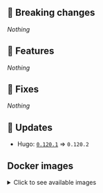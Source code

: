 ## :loudspeaker: Breaking changes

*Nothing*


## :tada: Features

*Nothing*


## :bug: Fixes

*Nothing*


## :heartbeat: Updates

* Hugo: [`0.120.1`](https://github.com/floryn90/docker-hugo/releases/tag/0.120.1) => `0.120.2`


## Docker images

<details>
<summary>Click to see available images</summary>

This release is available from Docker Hub as project `floryn90/hugo` with the following tags:

| Alias tags                   | Version specific tags                      |
| ---------------------------- | ------------------------------------------ |
| `busybox`, `latest`          | `0.120.2-busybox`, `0.120.2`                     |
| `busybox-ci`, `ci`           | `0.120.2-busybox-ci`, `0.120.2-ci`               |
| `busybox-onbuild`, `onbuild` | `0.120.2-busybox-onbuild`, `0.120.2-onbuild`     |
| `alpine`                     | `0.120.2-alpine`                              |
| `alpine-ci`                  | `0.120.2-alpine-ci`                           |
| `alpine-onbuild`             | `0.120.2-alpine-onbuild`                      |
| `asciidoctor`                | `0.120.2-asciidoctor`                         |
| `asciidoctor-ci`             | `0.120.2-asciidoctor-ci`                      |
| `asciidoctor-onbuild`        | `0.120.2-asciidoctor-onbuild`                 |
| `pandoc`                     | `0.120.2-pandoc`                              |
| `pandoc-ci`                  | `0.120.2-pandoc-ci`                           |
| `pandoc-onbuild`             | `0.120.2-pandoc-onbuild`                      |
| `ext-alpine`                 | `0.120.2-ext-alpine`                          |
| `ext-alpine-ci`              | `0.120.2-ext-alpine-ci`                       |
| `ext-alpine-onbuild`         | `0.120.2-ext-alpine-onbuild`                  |
| `ext-asciidoctor`            | `0.120.2-ext-asciidoctor`                     |
| `ext-asciidoctor-ci`         | `0.120.2-ext-asciidoctor-ci`                  |
| `ext-asciidoctor-onbuild`    | `0.120.2-ext-asciidoctor-onbuild`             |
| `ext-pandoc`                 | `0.120.2-ext-pandoc`                          |
| `ext-pandoc-ci`              | `0.120.2-ext-pandoc-ci`                       |
| `ext-pandoc-onbuild`         | `0.120.2-ext-pandoc-onbuild`                  |
| `debian`                     | `0.120.2-debian`                              |
| `debian-ci`                  | `0.120.2-debian-ci`                           |
| `debian-onbuild`             | `0.120.2-debian-onbuild`                      |
| `ext-debian`, `ext`, `latest-ext` | `0.120.2-ext-debian`, `0.120.2-ext`         |
| `ext-debian-ci`, `ext-ci`    | `0.120.2-ext-debian-ci`, `0.120.2-ext-ci`        |
| `ext-debian-onbuild`, `ext-onbuild` | `0.120.2-ext-debian-onbuild`, `0.120.2-ext-onbuild` |
| `ubuntu`                     | `0.120.2-ubuntu`                            |
| `ubuntu-ci`                  | `0.120.2-ubuntu-ci`                         |
| `ubuntu-onbuild`             | `0.120.2-ubuntu-onbuild`                    |
| `ext-ubuntu`                 | `0.120.2-ext-ubuntu`                        |
| `ext-ubuntu-ci`              | `0.120.2-ext-ubuntu-ci`                     |
| `ext-ubuntu-onbuild`         | `0.120.2-ext-ubuntu-onbuild`                |
</details>